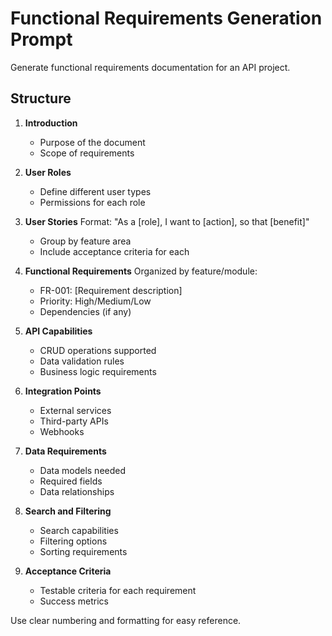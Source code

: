 # Functional Requirements Generation Prompt

Generate functional requirements documentation for an API project.

## Structure

1. **Introduction**
   - Purpose of the document
   - Scope of requirements

2. **User Roles**
   - Define different user types
   - Permissions for each role

3. **User Stories**
   Format: "As a [role], I want to [action], so that [benefit]"
   - Group by feature area
   - Include acceptance criteria for each

4. **Functional Requirements**
   Organized by feature/module:
   - FR-001: [Requirement description]
   - Priority: High/Medium/Low
   - Dependencies (if any)

5. **API Capabilities**
   - CRUD operations supported
   - Data validation rules
   - Business logic requirements

6. **Integration Points**
   - External services
   - Third-party APIs
   - Webhooks

7. **Data Requirements**
   - Data models needed
   - Required fields
   - Data relationships

8. **Search and Filtering**
   - Search capabilities
   - Filtering options
   - Sorting requirements

9. **Acceptance Criteria**
   - Testable criteria for each requirement
   - Success metrics

Use clear numbering and formatting for easy reference.
